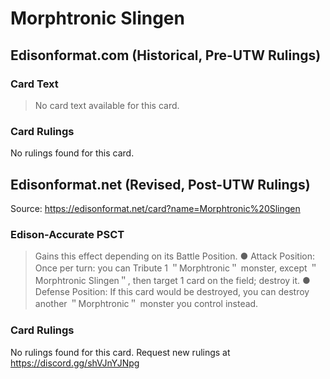 # Morphtronic Slingen

## Edisonformat.com (Historical, Pre-UTW Rulings)

### Card Text

> No card text available for this card.

### Card Rulings

No rulings found for this card.

## Edisonformat.net (Revised, Post-UTW Rulings)

Source: https://edisonformat.net/card?name=Morphtronic%20Slingen

### Edison-Accurate PSCT

> Gains this effect depending on its Battle Position.
> ● Attack Position: Once per turn: you can Tribute 1 ＂Morphtronic＂ monster, except ＂Morphtronic Slingen＂, then target 1 card on the field; destroy it.
> ● Defense Position: If this card would be destroyed, you can destroy another ＂Morphtronic＂ monster you control instead.

### Card Rulings

No rulings found for this card. Request new rulings at https://discord.gg/shVJnYJNpg
            